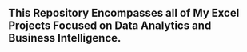 ## This Repository Encompasses all of My Excel Projects Focused on Data Analytics and Business Intelligence.
